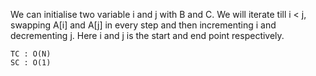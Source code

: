 We can initialise two variable i and j with B and C.
We will iterate till i < j, swapping A[i] and A[j]
in every step and then incrementing i and decrementing j.
Here i and j is the start and end point respectively.
    
    TC : O(N)
    SC : O(1)